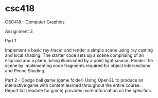 # csc418
CSC418 - Computer Graphics 

Assignment 3

Part 1 

Implement a basic ray-tracer and render a simple scene using ray casting and local shading. 
The starter code sets up a scene comprising of an ellipsoid and a plane, being illuminated by a point light source. 
Render the scene by implementing code fragments required for object intersections and Phone Shading. 

Part 2 - Dodge ball game (game folder)
Using OpenGL to produce an interactive game with content learned throughout the entire course. 
Report.txt (readme for game) provides more information on the specifics.

